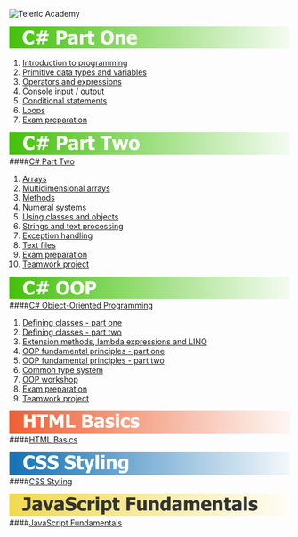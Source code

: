 ![Teleric Academy](https://cdn.ideedit.com/ChannelPictures/telerik_academy_l.jpg)

[![C# Part One](01-CSharp-Part-One/cs-part-one.png)](01-CSharp-Part-One "C# Part One")
1. [Introduction to programming](01-CSharp-Part-One/01-IntroductionToProgramming)
2. [Primitive data types and variables](01-CSharp-Part-One/02-PrimitiveDataTypesAndVariables)
3. [Operators and expressions](01-CSharp-Part-One/03-OperatorsAndExpressions)
4. [Console input / output](01-CSharp-Part-One/04-ConsoleInputOutput)
5. [Conditional statements](01-CSharp-Part-One/05-ConditionalStatements)
6. [Loops](01-CSharp-Part-One/06-Loops)
7. [Exam preparation](01-CSharp-Part-One/07-ExamPreparation)

![C# Part Two](02-CSharp-Part-Two/cs-part-two.png)
####[C# Part Two](02-CSharp-Part-Two)
1. [Arrays](02-CSharp-Part-Two/01-Arrays)
2. [Multidimensional arrays](02-CSharp-Part-Two/02-MultidimensionalArrays)
3. [Methods](02-CSharp-Part-Two/03-Methods)
4. [Numeral systems](02-CSharp-Part-Two/04-NumeralSystems)
5. [Using classes and objects](02-CSharp-Part-Two/04-UsingClassesAndObjects)
6. [Strings and text processing](02-CSharp-Part-Two/05-StringsAndTextProcessing)
7. [Exception handling](02-CSharp-Part-Two/06-ExceptionHandling)
8. [Text files](02-CSharp-Part-Two/07-TextFiles)
9. [Exam preparation](02-CSharp-Part-Two/09-ExamPreparation)
10. [Teamwork project](https://github.com/PavelDobranov/TA-Teamwork-CSharp-Part-Two)

![C# OOP](03-CSharp-Object-Oriented-Programming/cs-oop.png)
####[C# Object-Oriented Programming](03-CSharp-Object-Oriented-Programming)
1. [Defining classes - part one](03-CSharp-Object-Oriented-Programming/01-DefiningClassesPartOne)
2. [Defining classes - part two](03-CSharp-Object-Oriented-Programming/02-DefiningClassesPartTwo)
3. [Extension methods, lambda expressions and LINQ](03-CSharp-Object-Oriented-Programming/03-ExtensionMethodsLambdaExpressionsAndLinq)
4. [OOP fundamental principles - part one](03-CSharp-Object-Oriented-Programming/04-OopFundamentalPrinciplesPartOne)
5. [OOP fundamental principles - part two](03-CSharp-Object-Oriented-Programming/05-OopFundamentalPrinciplesPartTwo)
6. [Common type system](03-CSharp-Object-Oriented-Programming/06-CommonTypeSystem)
7. [OOP workshop](03-CSharp-Object-Oriented-Programming/07-OopWorkshop)
8. [Exam preparation](03-CSharp-Object-Oriented-Programming/08-ExamPreparation)
9. [Teamwork project](https://github.com/PavelDobranov/TA-Teamwork-CSharp-OOP)

![HTML Basics](04-HTML-Basics/html-basics.png)
####[HTML Basics](04-HTML-Basics)

![CSS Styling](05-CSS-Styling/css-styling.png)
####[CSS Styling](05-CSS-Styling)

![JavaScript Fundamentals](06-JavaScript-Basics/js-fundamentals.png)
####[JavaScript Fundamentals](06-JavaScript-Basics)